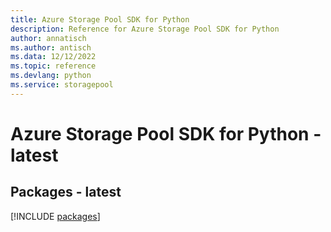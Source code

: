 ```yaml
---
title: Azure Storage Pool SDK for Python
description: Reference for Azure Storage Pool SDK for Python
author: annatisch
ms.author: antisch
ms.data: 12/12/2022
ms.topic: reference
ms.devlang: python
ms.service: storagepool
---
```

# Azure Storage Pool SDK for Python - latest
## Packages - latest
[!INCLUDE [packages](storage-pool-index.md)]